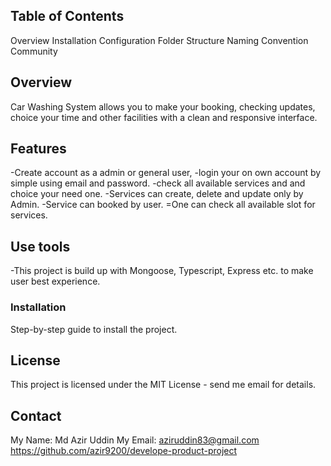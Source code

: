 ## Table of Contents

Overview
Installation
Configuration
Folder Structure
Naming Convention
Community

## Overview

Car Washing System allows you to make your booking, checking updates, choice your time and other facilities with a clean and responsive interface.

## Features

-Create account as a admin or general user,
-login your on own account by simple using email and password.
-check all available services and and choice your need one.
-Services can create, delete and update only by Admin.
-Service can booked by user.
=One can check all available slot for services.

## Use tools

-This project is build up with Mongoose, Typescript, Express etc. to make user best experience.

### Installation

Step-by-step guide to install the project.

## License

This project is licensed under the MIT License - send me email for details.

## Contact

My Name: Md Azir Uddin
My Email: aziruddin83@gmail.com
https://github.com/azir9200/develope-product-project
